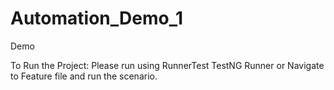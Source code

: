# Automation_Demo_1
Demo

To Run the Project: Please run using RunnerTest TestNG Runner or Navigate to Feature file and run the scenario. 
